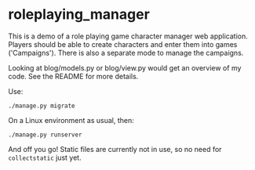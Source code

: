 # roleplaying_manager
This is a demo of a role playing game character manager web application. Players should be able to create characters and enter them
into games ('Campaigns'). There is also a separate mode to manage the campaigns.

Looking at blog/models.py or blog/view.py would get an overview of my code. See the README for more details.

Use:
```
./manage.py migrate 
```

On a Linux environment as usual, then:

```
./manage.py runserver
```
And off you go! Static files are currently not in use, so no need for ```collectstatic``` just yet.
